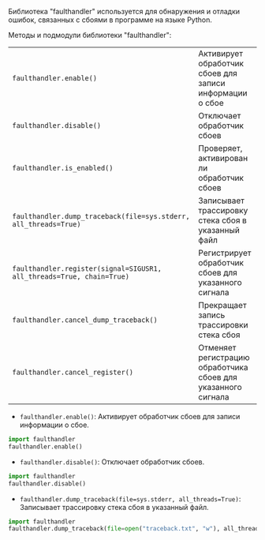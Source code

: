 Библиотека "faulthandler" используется для обнаружения и отладки ошибок, связанных с сбоями в программе на языке Python.

Методы и подмодули библиотеки "faulthandler":

|                                                                       |                                                                |
|-----------------------------------------------------------------------|----------------------------------------------------------------|
| `faulthandler.enable()`                                               |  Активирует обработчик сбоев для записи информации о сбое      |
| `faulthandler.disable()`                                              |  Отключает обработчик сбоев                                    |
| `faulthandler.is_enabled()`                                           |  Проверяет, активирован ли обработчик сбоев                    |
| `faulthandler.dump_traceback(file=sys.stderr, all_threads=True)`      |  Записывает трассировку стека сбоя в указанный файл            |
| `faulthandler.register(signal=SIGUSR1, all_threads=True, chain=True)` |  Регистрирует обработчик сбоев для указанного сигнала          |
| `faulthandler.cancel_dump_traceback()`                                |  Прекращает запись трассировки стека сбоя                      |
| `faulthandler.cancel_register()`                                      |  Отменяет регистрацию обработчика сбоев для указанного сигнала |

- `faulthandler.enable()`: Активирует обработчик сбоев для записи информации о сбое.

```python
import faulthandler
faulthandler.enable()
```

- `faulthandler.disable()`: Отключает обработчик сбоев.

```python
import faulthandler
faulthandler.disable()
```

- `faulthandler.dump_traceback(file=sys.stderr, all_threads=True)`: Записывает трассировку стека сбоя в указанный файл.

```python
import faulthandler
faulthandler.dump_traceback(file=open("traceback.txt", "w"), all_threads=True)
```

